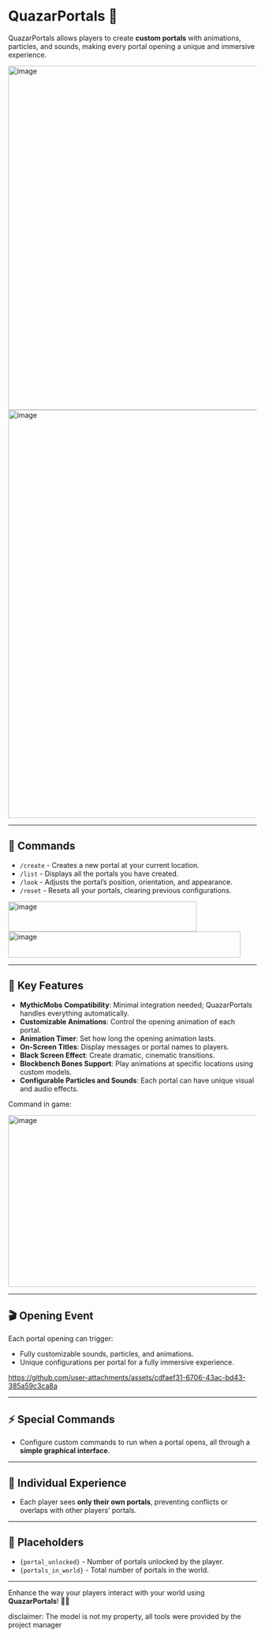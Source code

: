 # QuazarPortals 🚀

QuazarPortals allows players to create **custom portals** with animations, particles, and sounds, making every portal opening a unique and immersive experience.  

<img width="1229" height="697" alt="image" src="https://github.com/user-attachments/assets/64dbca0f-d922-4a89-b874-5989a4d36883" />

<img width="1283" height="827" alt="image" src="https://github.com/user-attachments/assets/3f32549a-f249-430f-8f6b-e2e604e19a29" />

---

## 🌟 Commands

- `/create` - Creates a new portal at your current location.  
- `/list` - Displays all the portals you have created.  
- `/look` - Adjusts the portal’s position, orientation, and appearance.  
- `/reset` - Resets all your portals, clearing previous configurations.


<img width="382" height="61" alt="image" src="https://github.com/user-attachments/assets/dd9efcca-e0f9-4056-b2e9-5bd49d4169e2" />

<img width="471" height="53" alt="image" src="https://github.com/user-attachments/assets/fb1003c3-1cc8-479d-a636-e93935f04279" />

---

## 🔧 Key Features

- **MythicMobs Compatibility**: Minimal integration needed; QuazarPortals handles everything automatically.  
- **Customizable Animations**: Control the opening animation of each portal.  
- **Animation Timer**: Set how long the opening animation lasts.  
- **On-Screen Titles**: Display messages or portal names to players.  
- **Black Screen Effect**: Create dramatic, cinematic transitions.  
- **Blockbench Bones Support**: Play animations at specific locations using custom models.  
- **Configurable Particles and Sounds**: Each portal can have unique visual and audio effects.

Command in game:

<img width="628" height="348" alt="image" src="https://github.com/user-attachments/assets/3c8b8d8e-b76c-4fbf-bb69-98c217254cf7" />

---

## 🎬 Opening Event

Each portal opening can trigger:

- Fully customizable sounds, particles, and animations.  
- Unique configurations per portal for a fully immersive experience.  


https://github.com/user-attachments/assets/cdfaef31-6706-43ac-bd43-385a59c3ca8a

---

## ⚡ Special Commands

- Configure custom commands to run when a portal opens, all through a **simple graphical interface**.  

---

## 👥 Individual Experience

- Each player sees **only their own portals**, preventing conflicts or overlaps with other players’ portals.  

---

## 📝 Placeholders

- `{portal_unlocked}` - Number of portals unlocked by the player.  
- `{portals_in_world}` - Total number of portals in the world.  

---

Enhance the way your players interact with your world using **QuazarPortals**! 🚪✨

disclaimer: The model is not my property, all tools were provided by the project manager

